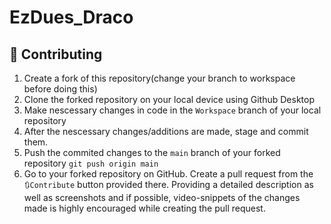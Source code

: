 # EzDues_Draco

## 🤝 Contributing
1. Create a fork of this repository(change your branch to workspace before doing this)
2. Clone the forked repository on your local device using Github Desktop
3. Make nescessary changes in code in the `Workspace` branch of your local repository
4. After the nescessary changes/additions are made, stage and commit them.
5. Push the commited changes to the `main` branch of your forked repository `git push origin main`
6. Go to your forked repository on GitHub. Create a pull request from the `🔃Contribute` button provided there. Providing a detailed description as well as screenshots and if possible, video-snippets of the changes made is highly encouraged while creating the pull request.





